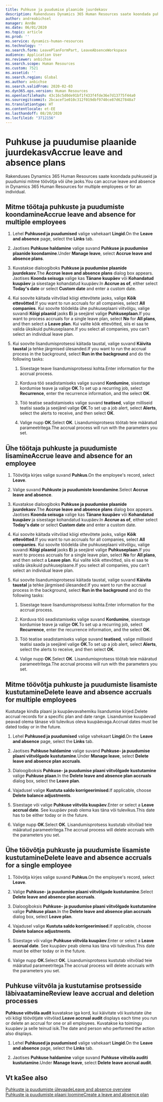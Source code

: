 ```yaml
---
title: Puhkuse ja puudumise plaanide juurdekasv
description: Rakenduses Dynamics 365 Human Resources saate koondada puhkuseid ja puudumisi mitme töövõtja või ühe jaoks.
author: andreabichsel
manager: AnnBe
ms.date: 06/01/2020
ms.topic: article
ms.prod: ''
ms.service: dynamics-human-resources
ms.technology: ''
ms.search.form: LeavePlanFormPart, LeaveAbsenceWorkspace
audience: Application User
ms.reviewer: anbichse
ms.search.scope: Human Resources
ms.custom: 7521
ms.assetid: ''
ms.search.region: Global
ms.author: anbichse
ms.search.validFrom: 2020-02-03
ms.dyn365.ops.version: Human Resources
ms.openlocfilehash: 43c16c5d0de91bf1f433f4fde36e7d13775f44a0
ms.sourcegitcommit: 2bcacef1e010c312f019dbf9740ce87d627848a7
ms.translationtype: HT
ms.contentlocale: et-EE
ms.lasthandoff: 08/20/2020
ms.locfileid: "3712156"
---
```

# <a name="accrue-leave-and-absence-plans"></a><span data-ttu-id="0f503-103">Puhkuse ja puudumise plaanide juurdekasv</span><span class="sxs-lookup"><span data-stu-id="0f503-103">Accrue leave and absence plans</span></span>

<span data-ttu-id="0f503-104">Rakenduses Dynamics 365 Human Resources saate koondada puhkuseid ja puudumisi mitme töövõtja või ühe jaoks.</span><span class="sxs-lookup"><span data-stu-id="0f503-104">You can accrue leave and absence in Dynamics 365 Human Resources for multiple employees or for an individual.</span></span>

## <a name="accrue-leave-and-absence-for-multiple-employees"></a><span data-ttu-id="0f503-105">Mitme töötaja puhkuste ja puudumiste koondamine</span><span class="sxs-lookup"><span data-stu-id="0f503-105">Accrue leave and absence for multiple employees</span></span>

1. <span data-ttu-id="0f503-106">Lehel **Puhkused ja puudumised** valige vahekaart **Lingid**.</span><span class="sxs-lookup"><span data-stu-id="0f503-106">On the **Leave and absence** page, select the **Links** tab.</span></span>

2. <span data-ttu-id="0f503-107">Jaotises **Puhkuse haldamine** valige suvand **Puhkuse ja puudumise plaanide koondamine**.</span><span class="sxs-lookup"><span data-stu-id="0f503-107">Under **Manage leave**, select **Accrue leave and absence plans**.</span></span>

3. <span data-ttu-id="0f503-108">Kuvatakse dialoogiboks **Puhkuse ja puudumise plaanide juurdekasv**.</span><span class="sxs-lookup"><span data-stu-id="0f503-108">The **Accrue leave and absence plans** dialog box appears.</span></span> <span data-ttu-id="0f503-109">Jaotises **Koonda seisuga** valige kas **Tänane kuupäev** või **Kohandatud kuupäev** ja sisestage kohandatud kuupäev.</span><span class="sxs-lookup"><span data-stu-id="0f503-109">In **Accrue as of**, either select **Today's date** or select **Custom date** and enter a custom date.</span></span>

4. <span data-ttu-id="0f503-110">Kui soovite käitada viitvõlad kõigi ettevõtete jaoks, valige **Kõik ettevõtted**.</span><span class="sxs-lookup"><span data-stu-id="0f503-110">If you want to run accruals for all companies, select **All companies**.</span></span> <span data-ttu-id="0f503-111">Kui soovite töödelda ühe puhkuseplaani viitvõlgu, valige suvandi **Kõigi plaanid** jaoks **Ei** ja seejärel valige **Puhkuseplaan**.</span><span class="sxs-lookup"><span data-stu-id="0f503-111">If you want to process accruals for a single leave plan, select **No** for **All plans**, and then select a **Leave plan**.</span></span> <span data-ttu-id="0f503-112">Kui valite kõik ettevõtted, siis ei saa te valida üksikuid puhkuseplaane.</span><span class="sxs-lookup"><span data-stu-id="0f503-112">If you select all companies, you can't select an individual leave plan.</span></span> 

5. <span data-ttu-id="0f503-113">Kui soovite lisandumisprotsessi käitada taustal, valige suvand **Käivita taustal** ja tehke järgmised ülesanded.</span><span class="sxs-lookup"><span data-stu-id="0f503-113">If you want to run the accrual process in the background, select **Run in the background** and do the following tasks:</span></span>

   1. <span data-ttu-id="0f503-114">Sisestage teave lisandumisprotsessi kohta.</span><span class="sxs-lookup"><span data-stu-id="0f503-114">Enter information for the accrual process.</span></span>

   2. <span data-ttu-id="0f503-115">Korduva töö seadistamiseks valige suvand **Kordumine**, sisestage kordumise teave ja valige **OK**.</span><span class="sxs-lookup"><span data-stu-id="0f503-115">To set up a recurring job, select **Recurrence**, enter the recurrence information, and the select **OK**.</span></span>

   3. <span data-ttu-id="0f503-116">Töö teatise seadistamiseks valige suvand **teatised**, valige milliseid teatisi saada ja seejärel valige **OK**.</span><span class="sxs-lookup"><span data-stu-id="0f503-116">To set up a job alert, select **Alerts**, select the alerts to receive, and then select **OK**.</span></span>

   4. <span data-ttu-id="0f503-117">Valige nupp **OK**.</span><span class="sxs-lookup"><span data-stu-id="0f503-117">Select **OK**.</span></span> <span data-ttu-id="0f503-118">Lisandumisprotsess töötab teie määratud parameetritega.</span><span class="sxs-lookup"><span data-stu-id="0f503-118">The accrual process will run with the parameters you set.</span></span>

## <a name="accrue-leave-and-absence-for-an-employee"></a><span data-ttu-id="0f503-119">Ühe töötaja puhkuste ja puudumiste lisamine</span><span class="sxs-lookup"><span data-stu-id="0f503-119">Accrue leave and absence for an employee</span></span>

1. <span data-ttu-id="0f503-120">Töövõtja kirjes valige suvand **Puhkus**.</span><span class="sxs-lookup"><span data-stu-id="0f503-120">On the employee's record, select **Leave**.</span></span>

2. <span data-ttu-id="0f503-121">Valige suvand **Puhkuste ja puudumiste koondamine**.</span><span class="sxs-lookup"><span data-stu-id="0f503-121">Select **Accrue leave and absence**.</span></span>

3. <span data-ttu-id="0f503-122">Kuvatakse dialoogiboks **Puhkuse ja puudumise plaanide juurdekasv**.</span><span class="sxs-lookup"><span data-stu-id="0f503-122">The **Accrue leave and absence plans** dialog box appears.</span></span> <span data-ttu-id="0f503-123">Jaotises **Koonda seisuga** valige kas **Tänane kuupäev** või **Kohandatud kuupäev** ja sisestage kohandatud kuupäev.</span><span class="sxs-lookup"><span data-stu-id="0f503-123">In **Accrue as of**, either select **Today's date** or select **Custom date** and enter a custom date.</span></span>

4. <span data-ttu-id="0f503-124">Kui soovite käitada viitvõlad kõigi ettevõtete jaoks, valige **Kõik ettevõtted**.</span><span class="sxs-lookup"><span data-stu-id="0f503-124">If you want to run accruals for all companies, select **All companies**.</span></span> <span data-ttu-id="0f503-125">Kui soovite töödelda ühe puhkuseplaani viitvõlgu, valige suvandi **Kõigi plaanid** jaoks **Ei** ja seejärel valige **Puhkuseplaan**.</span><span class="sxs-lookup"><span data-stu-id="0f503-125">If you want to process accruals for a single leave plan, select **No** for **All plans**, and then select a **Leave plan**.</span></span> <span data-ttu-id="0f503-126">Kui valite kõik ettevõtted, siis ei saa te valida üksikuid puhkuseplaane.</span><span class="sxs-lookup"><span data-stu-id="0f503-126">If you select all companies, you can't select an individual leave plan.</span></span> 

5. <span data-ttu-id="0f503-127">Kui soovite lisandumisprotsessi käitada taustal, valige suvand **Käivita taustal** ja tehke järgmised ülesanded.</span><span class="sxs-lookup"><span data-stu-id="0f503-127">If you want to run the accrual process in the background, select **Run in the background** and do the following tasks:</span></span>

   1. <span data-ttu-id="0f503-128">Sisestage teave lisandumisprotsessi kohta.</span><span class="sxs-lookup"><span data-stu-id="0f503-128">Enter information for the accrual process.</span></span>

   2. <span data-ttu-id="0f503-129">Korduva töö seadistamiseks valige suvand **Kordumine**, sisestage kordumise teave ja valige **OK**.</span><span class="sxs-lookup"><span data-stu-id="0f503-129">To set up a recurring job, select **Recurrence**, enter the recurrence information, and the select **OK**.</span></span>

   3. <span data-ttu-id="0f503-130">Töö teatise seadistamiseks valige suvand **teatised**, valige milliseid teatisi saada ja seejärel valige **OK**.</span><span class="sxs-lookup"><span data-stu-id="0f503-130">To set up a job alert, select **Alerts**, select the alerts to receive, and then select **OK**.</span></span>

   4. <span data-ttu-id="0f503-131">Valige nupp **OK**.</span><span class="sxs-lookup"><span data-stu-id="0f503-131">Select **OK**.</span></span> <span data-ttu-id="0f503-132">Lisandumisprotsess töötab teie määratud parameetritega.</span><span class="sxs-lookup"><span data-stu-id="0f503-132">The accrual process will run with the parameters you set.</span></span>

## <a name="delete-leave-and-absence-accruals-for-multiple-employees"></a><span data-ttu-id="0f503-133">Mitme töövõtja puhkuste ja puudumiste lisamiste kustutamine</span><span class="sxs-lookup"><span data-stu-id="0f503-133">Delete leave and absence accruals for multiple employees</span></span>

<span data-ttu-id="0f503-134">Kustutage kindla plaani ja kuupäevavahemiku lisandumise kirjed.</span><span class="sxs-lookup"><span data-stu-id="0f503-134">Delete accrual records for a specific plan and date range.</span></span> <span data-ttu-id="0f503-135">Lisandumise kuupäevad peavad olema tänase või tulevikus oleva kuupäevaga.</span><span class="sxs-lookup"><span data-stu-id="0f503-135">Accrual dates must be dated today or in the future.</span></span>

1. <span data-ttu-id="0f503-136">Lehel **Puhkused ja puudumised** valige vahekaart **Lingid**.</span><span class="sxs-lookup"><span data-stu-id="0f503-136">On the **Leave and absence** page, select the **Links** tab.</span></span>

2. <span data-ttu-id="0f503-137">Jaotises **Puhkuse haldamine** valige suvand **Puhkuse- ja puudumise plaani viitvõlgade kustutamine**.</span><span class="sxs-lookup"><span data-stu-id="0f503-137">Under **Manage leave**, select **Delete leave and absence plan accruals**.</span></span>

3. <span data-ttu-id="0f503-138">Dialoogiboksis **Puhkuse- ja puudumise plaani viitvõlgade kustutamine** valige **Puhkuse plaan**.</span><span class="sxs-lookup"><span data-stu-id="0f503-138">In the **Delete leave and absence plan accruals** dialog box, select the **Leave plan**.</span></span> 

4. <span data-ttu-id="0f503-139">Vajadusel valige **Kustuta saldo korrigeerimised**.</span><span class="sxs-lookup"><span data-stu-id="0f503-139">If applicable, choose **Delete balance adjustments**.</span></span>

5. <span data-ttu-id="0f503-140">Sisestage või valige **Puhkuse viitvõla kuupäev**.</span><span class="sxs-lookup"><span data-stu-id="0f503-140">Enter or select a **Leave accrual date**.</span></span> <span data-ttu-id="0f503-141">See kuupäev peab olema kas täna või tulevikus.</span><span class="sxs-lookup"><span data-stu-id="0f503-141">This date has to be either today or in the future.</span></span> 

6. <span data-ttu-id="0f503-142">Valige nupp **OK**.</span><span class="sxs-lookup"><span data-stu-id="0f503-142">Select **OK**.</span></span> <span data-ttu-id="0f503-143">Lisandumisprotsess kustutab viitvõlad teie määratud parameetritega.</span><span class="sxs-lookup"><span data-stu-id="0f503-143">The accrual process will delete accruals with the parameters you set.</span></span> 

## <a name="delete-leave-and-absence-accruals-for-a-single-employee"></a><span data-ttu-id="0f503-144">Ühe töövõtja puhkuste ja puudumiste lisamiste kustutamine</span><span class="sxs-lookup"><span data-stu-id="0f503-144">Delete leave and absence accruals for a single employee</span></span>

1. <span data-ttu-id="0f503-145">Töövõtja kirjes valige suvand **Puhkus**.</span><span class="sxs-lookup"><span data-stu-id="0f503-145">On the employee's record, select **Leave**.</span></span>

2. <span data-ttu-id="0f503-146">Valige **Puhkuse- ja puudumise plaani viitvõlgade kustutamine**.</span><span class="sxs-lookup"><span data-stu-id="0f503-146">Select **Delete leave and absence plan accruals**.</span></span>

3. <span data-ttu-id="0f503-147">Dialoogiboksis **Puhkuse- ja puudumise plaani viitvõlgade kustutamine** valige **Puhkuse plaan**.</span><span class="sxs-lookup"><span data-stu-id="0f503-147">In the **Delete leave and absence plan accruals** dialog box, select **Leave plan**.</span></span> 

4. <span data-ttu-id="0f503-148">Vajadusel valige **Kustuta saldo korrigeerimised**.</span><span class="sxs-lookup"><span data-stu-id="0f503-148">If applicable, choose **Delete balance adjustments**.</span></span>

5. <span data-ttu-id="0f503-149">Sisestage või valige **Puhkuse viitvõla kuupäev**.</span><span class="sxs-lookup"><span data-stu-id="0f503-149">Enter or select a **Leave accrual date**.</span></span> <span data-ttu-id="0f503-150">See kuupäev peab olema kas täna või tulevikus.</span><span class="sxs-lookup"><span data-stu-id="0f503-150">This date must be either today or in the future.</span></span> 

6. <span data-ttu-id="0f503-151">Valige nupp **OK**.</span><span class="sxs-lookup"><span data-stu-id="0f503-151">Select **OK**.</span></span> <span data-ttu-id="0f503-152">Lisandumisprotsess kustutab viitvõlad teie määratud parameetritega.</span><span class="sxs-lookup"><span data-stu-id="0f503-152">The accrual process will delete accruals with the parameters you set.</span></span> 

## <a name="review-leave-accrual-and-deletion-processes"></a><span data-ttu-id="0f503-153">Puhkuse viitvõla ja kustutamise protsesside läbivaatamine</span><span class="sxs-lookup"><span data-stu-id="0f503-153">Review leave accrual and deletion processes</span></span>

<span data-ttu-id="0f503-154">**Puhkuse viitvõla audit** kuvatakse iga kord, kui käivitate või kustutate ühe või kõigi töövõtjate viitvõlad.</span><span class="sxs-lookup"><span data-stu-id="0f503-154">**Leave accrual audit** displays each time you run or delete an accrual for one or all employees.</span></span> <span data-ttu-id="0f503-155">Kuvatakse ka toimingu kuupäev ja selle teinud isik.</span><span class="sxs-lookup"><span data-stu-id="0f503-155">The date and person who performed the action also displays.</span></span>

1. <span data-ttu-id="0f503-156">Lehel **Puhkused ja puudumised** valige vahekaart **Lingid**.</span><span class="sxs-lookup"><span data-stu-id="0f503-156">On the **Leave and absence** page, select the **Links** tab.</span></span>

2. <span data-ttu-id="0f503-157">Jaotises **Puhkuse haldamine** valige suvand **Puhkuse viitvõla auditi kustutamine**.</span><span class="sxs-lookup"><span data-stu-id="0f503-157">Under **Manage leave**, select **Delete leave accrual audit**.</span></span>

## <a name="see-also"></a><span data-ttu-id="0f503-158">Vt ka</span><span class="sxs-lookup"><span data-stu-id="0f503-158">See also</span></span>

[<span data-ttu-id="0f503-159">Puhkuste ja puudumiste ülevaade</span><span class="sxs-lookup"><span data-stu-id="0f503-159">Leave and absence overview</span></span>](hr-leave-and-absence-overview.md)</br>
[<span data-ttu-id="0f503-160">Puhkuste ja puudumiste plaani loomine</span><span class="sxs-lookup"><span data-stu-id="0f503-160">Create a leave and absence plan</span></span>](hr-leave-and-absence-plans.md)
